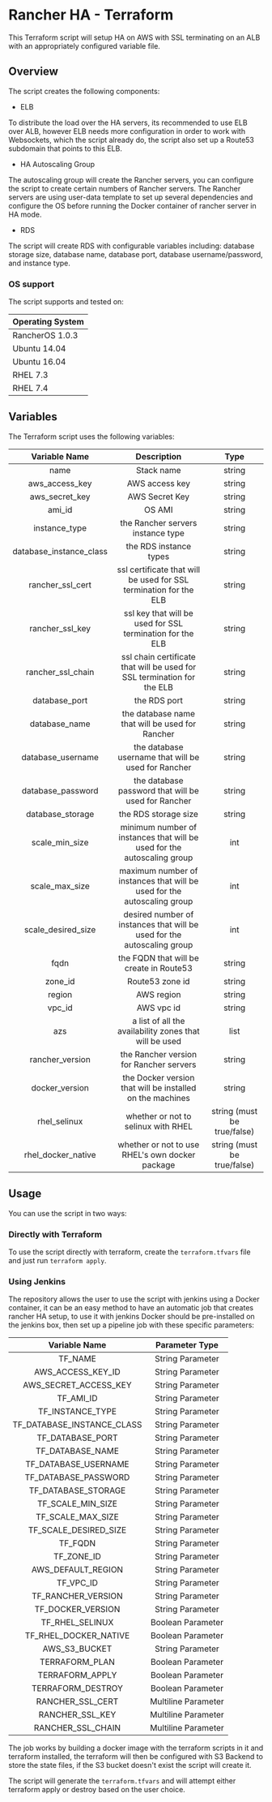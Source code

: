# Rancher HA - Terraform

This Terraform script will setup HA on AWS with SSL terminating on an ALB with an appropriately configured variable file.

## Overview

The script creates the following components:

- ELB

To distribute the load over the HA servers, its recommended to use ELB over ALB, however ELB needs more configuration in order to work with Websockets, which the script already do, the script also set up a Route53 subdomain that points to this ELB.

- HA Autoscaling Group

The autoscaling group will create the Rancher servers, you can configure the script to create certain numbers of Rancher servers. The Rancher servers are using user-data template to set up several dependencies and configure the OS before running the Docker container of rancher server in HA mode.

- RDS

The script will create RDS with configurable variables including: database storage size, database name, database port, database username/password, and instance type.

### OS support

The script supports and tested on:

| Operating System |
|------------------|
|  RancherOS 1.0.3 |
|   Ubuntu 14.04   |
|   Ubuntu 16.04   |
|     RHEL 7.3     |
|     RHEL 7.4     |

## Variables

The Terraform script uses the following variables:

|      Variable Name      |                               Description                               |             Type            |
|:-----------------------:|:-----------------------------------------------------------------------:|:---------------------------:|
|           name          |                                Stack name                               |            string           |
|      aws_access_key     |                              AWS access key                             |            string           |
|      aws_secret_key     |                              AWS Secret Key                             |            string           |
|          ami_id         |                                  OS AMI                                 |            string           |
|      instance_type      |                    the Rancher servers instance type                    |            string           |
| database_instance_class |                          the RDS instance types                         |            string           |
|     rancher_ssl_cert    |    ssl certificate that will be used for SSL termination for the ELB    |            string           |
|     rancher_ssl_key     |        ssl key that will be used for SSL termination for the ELB        |            string           |
|    rancher_ssl_chain    | ssl chain certificate that will be used for SSL termination for the ELB |            string           |
|      database_port      |                               the RDS port                              |            string           |
|      database_name      |             the database name that will be used for Rancher             |            string           |
|    database_username    |           the database username that will be used for Rancher           |            string           |
|    database_password    |           the database password that will be used for Rancher           |            string           |
|     database_storage    |                           the RDS storage size                          |            string           |
|      scale_min_size     | minimum number of instances that will be used for the autoscaling group |             int             |
|      scale_max_size     | maximum number of instances that will be used for the autoscaling group |             int             |
|    scale_desired_size   | desired number of instances that will be used for the autoscaling group |             int             |
|           fqdn          |                 the FQDN that will be create in Route53                 |            string           |
|         zone_id         |                             Route53 zone id                             |            string           |
|          region         |                                AWS region                               |            string           |
|         vpc_id          |                                AWS vpc id                               |            string           |
|           azs           |          a list of all the availability zones that will be used         |             list            |
|     rancher_version     |                 the Rancher version for Rancher servers                 |            string           |
|      docker_version     |        the Docker version that will be installed on the machines        |            string           |
|       rhel_selinux      |                   whether or not to selinux with RHEL                   | string (must be true/false) |
|    rhel_docker_native   |             whether or not to use RHEL's own docker package             | string (must be true/false) |

## Usage

You can use the script in two ways:

### Directly with Terraform

To use the script directly with terraform, create the `terraform.tfvars` file and just run `terraform apply`.

### Using Jenkins

The repository allows the user to use the script with jenkins using a Docker container, it can be an easy method to have an automatic job that creates rancher HA setup, to use it with jenkins Docker should be pre-installed on the jenkins box, then set up a pipeline job with these specific parameters:


|        Variable Name       |    Parameter Type   |
|:--------------------------:|:-------------------:|
|           TF_NAME          |   String Parameter  |
|      AWS_ACCESS_KEY_ID     |   String Parameter  |
|    AWS_SECRET_ACCESS_KEY   |   String Parameter  |
|          TF_AMI_ID         |   String Parameter  |
|      TF_INSTANCE_TYPE      |   String Parameter  |
| TF_DATABASE_INSTANCE_CLASS |   String Parameter  |
|      TF_DATABASE_PORT      |   String Parameter  |
|      TF_DATABASE_NAME      |   String Parameter  |
|    TF_DATABASE_USERNAME    |   String Parameter  |
|    TF_DATABASE_PASSWORD    |   String Parameter  |
|     TF_DATABASE_STORAGE    |   String Parameter  |
|      TF_SCALE_MIN_SIZE     |   String Parameter  |
|      TF_SCALE_MAX_SIZE     |   String Parameter  |
|    TF_SCALE_DESIRED_SIZE   |   String Parameter  |
|           TF_FQDN          |   String Parameter  |
|         TF_ZONE_ID         |   String Parameter  |
|     AWS_DEFAULT_REGION     |   String Parameter  |
|          TF_VPC_ID         |   String Parameter  |
|     TF_RANCHER_VERSION     |   String Parameter  |
|      TF_DOCKER_VERSION     |   String Parameter  |
|       TF_RHEL_SELINUX      |  Boolean Parameter  |
|    TF_RHEL_DOCKER_NATIVE   |  Boolean Parameter  |
|        AWS_S3_BUCKET       |   String Parameter  |
|       TERRAFORM_PLAN       |  Boolean Parameter  |
|       TERRAFORM_APPLY      |  Boolean Parameter  |
|      TERRAFORM_DESTROY     |  Boolean Parameter  |
|      RANCHER_SSL_CERT      | Multiline Parameter |
|       RANCHER_SSL_KEY      | Multiline Parameter |
|      RANCHER_SSL_CHAIN     | Multiline Parameter |

The job works by building a docker image with the terraform scripts in it and terraform installed, the terraform will then be configured with S3 Backend to store the state files, if the S3 bucket doesn't exist the script will create it.

The script will generate the `terraform.tfvars` and will attempt either terraform apply or destroy based on the user choice.
